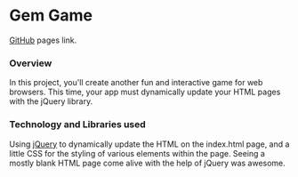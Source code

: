 # Gem Game 

[GitHub](https://nevermindthelabel.github.io/gemGame) pages link.

### Overview

In this project, you'll create another fun and interactive game for web browsers. This time, your app must dynamically update your HTML pages with the jQuery library.

### Technology and Libraries used

Using [jQuery](https://jquery.com/) to dynamically update the HTML on the index.html page, and a little CSS for the  styling of various elements within the page. Seeing a mostly blank HTML page come alive with the help of jQuery was awesome.



